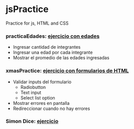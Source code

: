 # jsPractice
Practice for js, HTML and CSS

### practicaEdades: [ejercicio con edades](./01_practicaEdades/index.html)
- Ingresar cantidad de integrantes
- Ingresar una edad por cada integrante
- Mostrar el promedio de las edades ingresadas
### xmasPractice: [ejercicio con formularios de HTML](./02_xmasPractice/index.html)
- Validar inputs del formulario
  - Radiobutton
  - Text input
  - Select list option
- Mostrar errores en pantalla
- Redireccionar cuando no hay errores
### Simon Dice: [ejercicio](./03_simonDice/index.html)